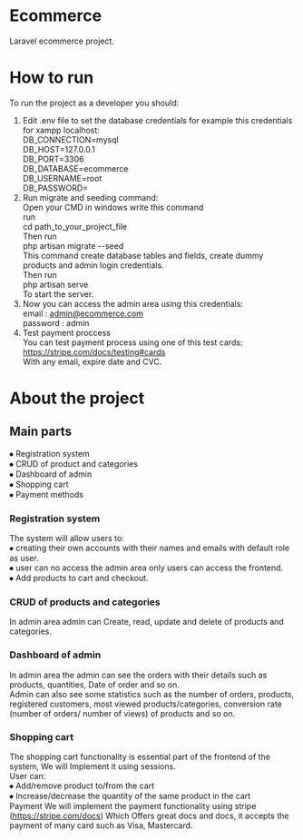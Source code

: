 # Ecommerce
Laravel ecommerce project.
# How to run  
To run the project as a developer you should:  
1. Edit .env file to set the database credentials for example this credentials for xampp localhost:  
  DB_CONNECTION=mysql  
  DB_HOST=127.0.0.1  
  DB_PORT=3306  
  DB_DATABASE=ecommerce  
  DB_USERNAME=root  
  DB_PASSWORD=  
2. Run migrate and seeding command:   
  Open your CMD in windows write this command  
  run  
  cd path_to_your_project_file  
  Then run  
  php artisan migrate --seed  
  This command create database tables and fields, create dummy products and admin login credentials.   
  Then run  
  php artisan serve  
  To start the server.
3. Now you can access the admin area using this credentials:  
  email : admin@ecommerce.com  
  password : admin  
4. Test payment proccess  
  You can test payment process using one of this test cards:  
  https://stripe.com/docs/testing#cards  
  With any email, expire date and CVC.
# About the project
## Main parts  
⦁	Registration system  
⦁	CRUD of product and categories  
⦁	Dashboard of admin  
⦁	Shopping cart  
⦁	Payment methods  
### Registration system  
The system will allow users to:  
⦁	creating their own accounts with their names and emails with default role as user.  
⦁	user can no access the admin area only users can access the frontend.  
⦁	Add products to cart and checkout.  
### CRUD of products and categories  
In admin area admin can Create, read, update and delete of products and categories.  
### Dashboard of admin  
In admin area the admin can see the orders with their details such as products, quantities, Date of order and so on.  
Admin can also see some statistics such as the number of orders, products, registered customers, most viewed products/categories, conversion rate (number of orders/ number of views) of products and so on.  
### Shopping cart  
The shopping cart functionality is essential part of the frontend of the system, We will Implement it using sessions.   
User can:   
⦁	Add/remove product to/from the cart  
⦁	Increase/decrease the quantity of the same product in the cart  
Payment
We will implement the payment functionality using stripe (https://stripe.com/docs) Which Offers great docs and docs, it accepts the payment of many card such as Visa, Mastercard.  
